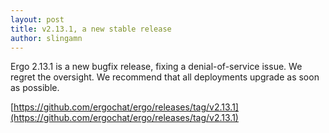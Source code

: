 ```yaml
---
layout: post
title: v2.13.1, a new stable release
author: slingamn
---
```

Ergo 2.13.1 is a new bugfix release, fixing a denial-of-service issue. We regret the oversight. We recommend that all deployments upgrade as soon as possible.

[https://github.com/ergochat/ergo/releases/tag/v2.13.1](https://github.com/ergochat/ergo/releases/tag/v2.13.1)
